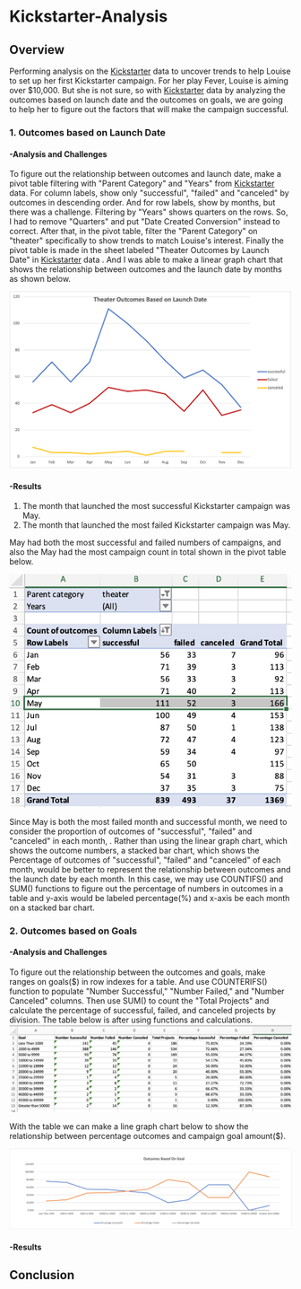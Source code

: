 # **Kickstarter-Analysis**

## Overview
Performing analysis on the [Kickstarter](Kickstarter_Challenge.xlsx) data to uncover trends to help Louise to set up her first Kickstarter campaign.
For her play Fever, Louise is aiming over $10,000. 
But she is not sure, so with [Kickstarter](Kickstarter_Challenge.xlsx) data by analyzing the outcomes based on launch date and the outcomes on goals, we are going to help her to figure out the factors that will make the campaign successful.

### 1. Outcomes based on Launch Date

#### -Analysis and Challenges
To figure out the relationship between outcomes and launch date, make a pivot table filtering with "Parent Category" and "Years" from [Kickstarter](Kickstarter_Challenge.xlsx) data. For column labels, show only "successful", "failed" and "canceled" by outcomes in descending order.  And for row labels, show by months, but there was a challenge. Filtering by "Years" shows quarters on the rows. So, I had to remove "Quarters" and put "Date Created Conversion" instead to correct. After that, in the pivot table, filter the "Parent Category" on "theater" specifically to show trends to match Louise's interest. Finally the pivot table is made in the sheet labeled "Theater Outcomes by Launch Date" in [Kickstarter](Kickstarter_Challenge.xlsx) data .
And I was able to make a linear graph chart that shows the relationship between outcomes and the launch date by months as shown below.


![date](resources/Theater_Outcomes_vs_Launch.png)

#### -Results
1.	The month that launched the most successful Kickstarter campaign was May. 
2.	The month that launched the most failed Kickstarter campaign was May.

May had both the most successful and failed numbers of campaigns, and also the May had the most campaign count in total shown in the pivot table below.

![pivot](resources/Theater_pivot.png)

Since May is both the most failed month and successful month, we need to consider the proportion of outcomes of "successful", "failed" and "canceled" in each month, . Rather than using the linear graph chart, which shows the outcome numbers, a stacked bar chart, which shows the Percentage of outcomes of "successful", "failed" and "canceled" of each month, would be better to represent the relationship between outcomes and the launch date by each month. In this case, we may use COUNTIFS() and SUM() functions to figure out the percentage of numbers in outcomes in a table and y-axis would be labeled percentage(%) and x-axis be each month on a stacked bar chart.




### 2. Outcomes based on Goals
#### -Analysis and Challenges
To figure out the relationship between the outcomes and goals, make ranges on goals($) in row indexes for a table.  And use COUNTERIFS() function to populate "Number Successful," "Number Failed," and "Number Canceled" columns. Then use SUM() to count the "Total Projects" and calculate the percentage of successful, failed, and canceled projects by division. The table below is after using functions and calculations. 
![table](resources/Theater_percentage_table.png)

With the table we can make a line graph chart below to show the relationship between percentage outcomes and campaign goal amount($). 

![goal](resources/Outcomes_vs_Goals.png)

#### -Results

## Conclusion
